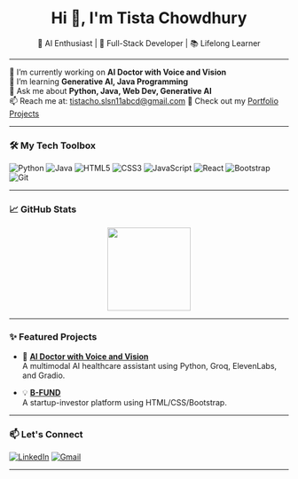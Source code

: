 <h1 align="center">Hi 👋, I'm Tista Chowdhury</h1>
<p align="center">
  🚀 AI Enthusiast | 🧠 Full-Stack Developer | 📚 Lifelong Learner
</p>

---

🔭 I’m currently working on **AI Doctor with Voice and Vision**  
🌱 I’m learning **Generative AI, Java Programming**  
💬 Ask me about **Python, Java, Web Dev, Generative AI**  
📫 Reach me at: tistacho.slsn11abcd@gmail.com 
📁 Check out my [Portfolio Projects](https://github.com/TistaChowdhury?tab=repositories)

---

### 🛠️ My Tech Toolbox

![Python](https://img.shields.io/badge/-Python-black?style=flat-square&logo=python)
![Java](https://img.shields.io/badge/-Java-red?style=flat-square&logo=java)
![HTML5](https://img.shields.io/badge/-HTML5-orange?style=flat-square&logo=html5)
![CSS3](https://img.shields.io/badge/-CSS3-blue?style=flat-square&logo=css3)
![JavaScript](https://img.shields.io/badge/-JavaScript-yellow?style=flat-square&logo=javascript)
![React](https://img.shields.io/badge/-React-blue?style=flat-square&logo=react)
![Bootstrap](https://img.shields.io/badge/-Bootstrap-purple?style=flat-square&logo=bootstrap)
![Git](https://img.shields.io/badge/-Git-black?style=flat-square&logo=git)

---

### 📈 GitHub Stats

<p align="center">
 
  <img src="https://github-readme-stats.vercel.app/api/top-langs/?username=TistaChowdhury&layout=compact&theme=tokyonight" height="150"/>
</p>

---

### ✨ Featured Projects

- 🔬 [**AI Doctor with Voice and Vision**](https://github.com/TistaChowdhury/AI_Doctor_With_Voice_And_Vision)  
  A multimodal AI healthcare assistant using Python, Groq, ElevenLabs, and Gradio.

- 💡 [**B-FUND**](https://github.com/TistaChowdhury/B-FUND)  
  A startup-investor platform using HTML/CSS/Bootstrap.

---


### 📫 Let's Connect

[![LinkedIn](https://img.shields.io/badge/-LinkedIn-0077B5?style=flat-square&logo=linkedin&logoColor=white)](https://www.linkedin.com/in/tista-chowdhury/)
[![Gmail](https://img.shields.io/badge/-Gmail-D14836?style=flat-square&logo=gmail&logoColor=white)](mailto:tistacho.slsn11abcd@gmail.com)

---

